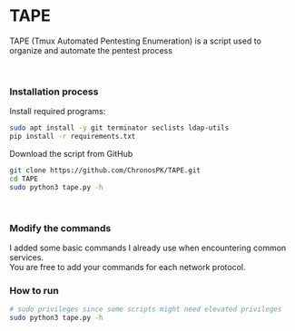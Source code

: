 # TAPE
TAPE (Tmux Automated Pentesting Enumeration) is a script used to organize and automate the pentest process

<br>

### Installation process
Install required programs:
```bash
sudo apt install -y git terminator seclists ldap-utils 
pip install -r requirements.txt
```
Download the script from GitHub
```bash
git clone https://github.com/ChronosPK/TAPE.git
cd TAPE
sudo python3 tape.py -h
```

<br>

### Modify the commands
I added some basic commands I already use when encountering common services. <br>
You are free to add your commands for each network protocol.

### How to run
```bash
# sudo privileges since some scripts might need elevated privileges
sudo python3 tape.py -h
```
